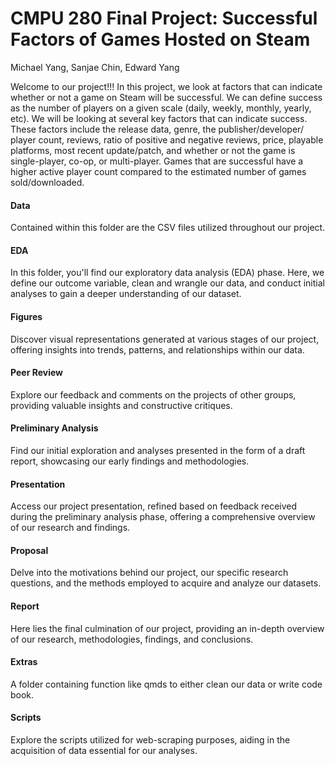 CMPU 280 Final Project: Successful Factors of Games Hosted on Steam
================
Michael Yang, Sanjae Chin, Edward Yang

Welcome to our project!!! In this project, we look at factors that can indicate whether or not a game on Steam will be successful. We can define success as the number of players on a given scale (daily, weekly, monthly, yearly, etc). We will be looking at several key factors that can indicate success. These factors include the release data, genre, the publisher/developer/ player count, reviews, ratio of positive and negative reviews, price, playable platforms, most recent update/patch, and whether or not the game is single-player, co-op, or multi-player. Games that are successful have a higher active player count compared to the estimated number of games sold/downloaded.


#### Data
Contained within this folder are the CSV files utilized throughout our project.

#### EDA
In this folder, you'll find our exploratory data analysis (EDA) phase. Here, we define our outcome variable, clean and wrangle our data, and conduct initial analyses to gain a deeper understanding of our dataset.

#### Figures
Discover visual representations generated at various stages of our project, offering insights into trends, patterns, and relationships within our data.

#### Peer Review
Explore our feedback and comments on the projects of other groups, providing valuable insights and constructive critiques.

#### Preliminary Analysis
Find our initial exploration and analyses presented in the form of a draft report, showcasing our early findings and methodologies.

#### Presentation
Access our project presentation, refined based on feedback received during the preliminary analysis phase, offering a comprehensive overview of our research and findings.

#### Proposal
Delve into the motivations behind our project, our specific research questions, and the methods employed to acquire and analyze our datasets.

#### Report
Here lies the final culmination of our project, providing an in-depth overview of our research, methodologies, findings, and conclusions.

#### Extras
A folder containing function like qmds to either clean our data or write code book.

#### Scripts
Explore the scripts utilized for web-scraping purposes, aiding in the acquisition of data essential for our analyses.



